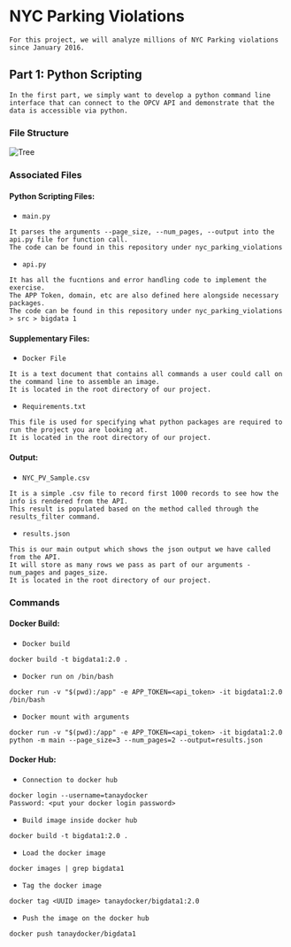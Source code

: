 # NYC Parking Violations
```For this project, we will analyze millions of NYC Parking violations since January 2016.```

## Part 1: Python Scripting
```In the first part, we simply want to develop a python command line interface that can connect to the OPCV API and demonstrate that the data is accessible via python.```

### File Structure
![Tree](https://user-images.githubusercontent.com/6689256/75619232-76abd600-5b47-11ea-842e-f60372c5fd0f.PNG)

### Associated Files

#### Python Scripting Files:
* ```main.py```
``` 
It parses the arguments --page_size, --num_pages, --output into the api.py file for function call.
The code can be found in this repository under nyc_parking_violations
```

* ```api.py```
``` 
It has all the fucntions and error handling code to implement the exercise. 
The APP Token, domain, etc are also defined here alongside necessary packages.
The code can be found in this repository under nyc_parking_violations > src > bigdata 1
```

#### Supplementary Files:
* ```Docker File```
``` 
It is a text document that contains all commands a user could call on the command line to assemble an image.
It is located in the root directory of our project.
```

* ```Requirements.txt```
``` 
This file is used for specifying what python packages are required to run the project you are looking at.
It is located in the root directory of our project.
```

#### Output:
* ```NYC_PV_Sample.csv```
``` 
It is a simple .csv file to record first 1000 records to see how the info is rendered from the API.
This result is populated based on the method called through the results_filter command.
```

* ```results.json```
``` 
This is our main output which shows the json output we have called from the API.
It will store as many rows we pass as part of our arguments - num_pages and pages_size.
It is located in the root directory of our project.
```

### Commands

#### Docker Build:
* ```Docker build```
``` 
docker build -t bigdata1:2.0 .
```
* ```Docker run on /bin/bash```
```
docker run -v "$(pwd):/app" -e APP_TOKEN=<api_token> -it bigdata1:2.0 /bin/bash
```
* ```Docker mount with arguments```
```
docker run -v "$(pwd):/app" -e APP_TOKEN=<api_token> -it bigdata1:2.0 python -m main --page_size=3 --num_pages=2 --output=results.json
```

#### Docker Hub:
* ```Connection to docker hub```
``` 
docker login --username=tanaydocker
Password: <put your docker login password>
```
* ```Build image inside docker hub```
```
docker build -t bigdata1:2.0 .
```
* ```Load the docker image```
```
docker images | grep bigdata1
```
* ```Tag the docker image```
```
docker tag <UUID image> tanaydocker/bigdata1:2.0
```
* ```Push the image on the docker hub```
```
docker push tanaydocker/bigdata1
```

